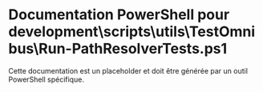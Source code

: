 # Documentation PowerShell pour development\scripts\utils\TestOmnibus\Run-PathResolverTests.ps1

Cette documentation est un placeholder et doit être générée par un outil PowerShell spécifique.
